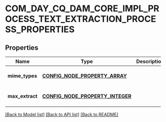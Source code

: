 # COM_DAY_CQ_DAM_CORE_IMPL_PROCESS_TEXT_EXTRACTION_PROCESS_PROPERTIES

## Properties
Name | Type | Description | Notes
------------ | ------------- | ------------- | -------------
**mime_types** | [**CONFIG_NODE_PROPERTY_ARRAY**](configNodePropertyArray.md) |  | [optional] [default to null]
**max_extract** | [**CONFIG_NODE_PROPERTY_INTEGER**](configNodePropertyInteger.md) |  | [optional] [default to null]

[[Back to Model list]](../README.md#documentation-for-models) [[Back to API list]](../README.md#documentation-for-api-endpoints) [[Back to README]](../README.md)


